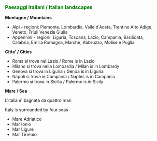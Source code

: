 <h3 style="color:green;">  Paesaggi Italiani / Italian landscapes </h3>

<p> <strong> Montagne / Mountains </strong> </p>

<ul style="list-style-type:disc">
  <li>Alpi - regioni: Piemonte, Lombardia, Valle d'Aosta, Trentino Alto Adige, Veneto, Friuli Venezia Giulia </li>
  <li>Appennini - regioni: Liguria, Toscana, Lazio, Campania, Basilicata, Calabria, Emilia Romagna, Marche, Abbruzzo, Molise e Puglia  </li>
</ul>


<p> <strong> Citta' / Cities </strong> </p>

<ul style="list-style-type:disc">
  <li> Roma si trova nel Lazio / Rome is in Lazio </li>
  <li> Milano si trova nella Lombardia /  Milan is in Lombardy </li>
  <li> Genova si trova in Liguria / Genoa is in Liguria </li>
  <li> Napoli si trova in Campania / Naples is in Campania </li>
  <li> Palermo si trova in Sicilia / Palermo is in Sicily </li>
</ul>

<p> <strong> Mare / Sea </strong> </p>

<p> L'italia e' bagnata da quattro mari
  
  Italy is surrounded by four seas </p>
  
  <ul style="list-style-type:disc">
  <li> Mare Adriatico </li>
  <li> Mar Ionio </li>
  <li> Mar Ligure </li>
  <li> Mar Tirrenio </li>
</ul>

